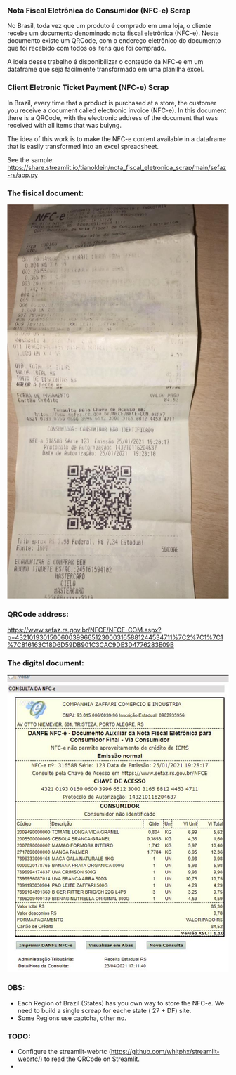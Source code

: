 ### Nota Fiscal Eletrônica do Consumidor (NFC-e) Scrap
No Brasil, toda vez que um produto é comprado em uma loja, o cliente recebe um documento denominado nota fiscal eletrônica (NFC-e).
Neste documento existe um QRCode, com o endereço eletrônico do documento que foi recebido com todos os itens que foi comprado.

A ideia desse trabalho é disponibilizar o conteúdo da NFC-e em um dataframe que seja facilmente transformado em uma planilha excel.

### Client Eletronic Ticket Payment (NFC-e) Scrap
In Brazil, every time that a product is purchased at a store, the customer you receive a document called electronic invoice (NFC-e).
In this document there is a QRCode, with the electronic address of the document that was received with all items that was buiyng.

The idea of this work is to make the NFC-e content available in a dataframe that is easily transformed into an excel spreadsheet.


See the sample:
https://share.streamlit.io/tianoklein/nota_fiscal_eletronica_scrap/main/sefaz-rs/app.py

### The fisical document:
![alt text](NF_Example.jpeg)

### QRCode address:
https://www.sefaz.rs.gov.br/NFCE/NFCE-COM.aspx?p=43210193015006003996651230003165881244534711%7C2%7C1%7C1%7C816163C18D6D59DB901C3CAC9DE3D4776283E09B

### The digital document:
![alt text](DigitalNFExample.JPG)

### OBS:
 - Each Region of Brazil (States) has you own way to store the NFC-e. We need to build a single screap for eache state ( 27 + DF) site.
 - Some Regions use captcha, other no.

### TODO:
 - Configure the streamlit-webrtc (https://github.com/whitphx/streamlit-webrtc/) to read the QRCode on Streamlit.
 - 